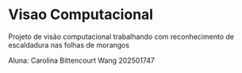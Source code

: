 # Visao Computacional
Projeto de visão computacional trabalhando com reconhecimento de escaldadura nas folhas de morangos

Aluna: Carolina Bittencourt Wang 202501747

